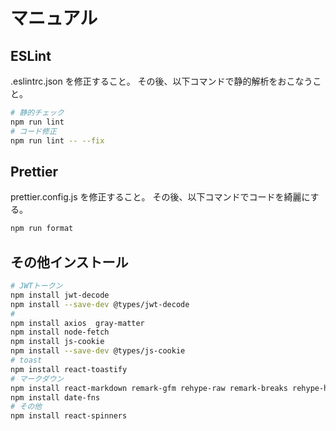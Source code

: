 # マニュアル

## ESLint

.eslintrc.json を修正すること。
その後、以下コマンドで静的解析をおこなうこと。

```bash
# 静的チェック
npm run lint
# コード修正
npm run lint -- --fix
```

## Prettier

prettier.config.js を修正すること。
その後、以下コマンドでコードを綺麗にする。

```bash
npm run format
```

## その他インストール

```bash
# JWTトークン
npm install jwt-decode
npm install --save-dev @types/jwt-decode
#
npm install axios  gray-matter
npm install node-fetch
npm install js-cookie
npm install --save-dev @types/js-cookie
# toast
npm install react-toastify
# マークダウン
npm install react-markdown remark-gfm rehype-raw remark-breaks rehype-highlight
npm install date-fns
# その他
npm install react-spinners
```
